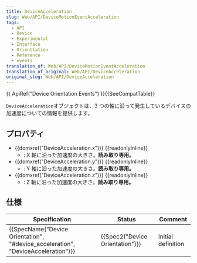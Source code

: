 ```yaml
---
title: DeviceAcceleration
slug: Web/API/DeviceMotionEventAcceleration
tags:
  - API
  - Device
  - Experimental
  - Interface
  - Orienttation
  - Reference
  - events
translation_of: Web/API/DeviceMotionEventAcceleration
translation_of_original: Web/API/DeviceAcceleration
original_slug: Web/API/DeviceAcceleration
---
```

{{ ApiRef("Device Orientation Events") }}{{SeeCompatTable}}

`DeviceAcceleration`オブジェクトは、3 つの軸に沿って発生しているデバイスの加速度についての情報を提供します。

## プロパティ

- {{domxref("DeviceAcceleration.x")}} {{readonlyInline}}
  - : X 軸に沿った加速度の大きさ。**読み取り専用。**
- {{domxref("DeviceAcceleration.y")}} {{readonlyInline}}
  - : Y 軸に沿った加速度の大きさ。**読み取り専用。**
- {{domxref("DeviceAcceleration.z")}} {{readonlyInline}}
  - : Z 軸に沿った加速度の大きさ。**読み取り専用。**

## 仕様

| Specification                                                                                                | Status                                   | Comment            |
| ------------------------------------------------------------------------------------------------------------ | ---------------------------------------- | ------------------ |
| {{SpecName("Device Orientation", "#device_acceleration", "DeviceAcceleration")}} | {{Spec2("Device Orientation")}} | Initial definition |
